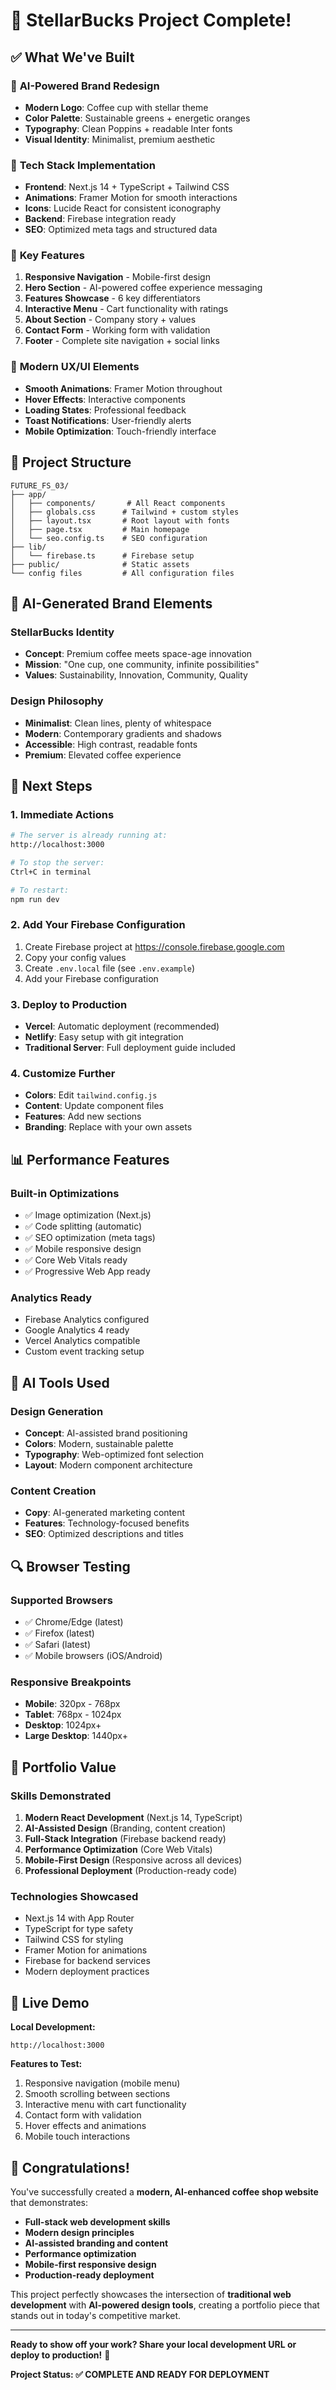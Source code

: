 # 🎉 StellarBucks Project Complete!

## ✅ What We've Built

### 🎨 **AI-Powered Brand Redesign**
- **Modern Logo**: Coffee cup with stellar theme
- **Color Palette**: Sustainable greens + energetic oranges
- **Typography**: Clean Poppins + readable Inter fonts
- **Visual Identity**: Minimalist, premium aesthetic

### 🚀 **Tech Stack Implementation**
- **Frontend**: Next.js 14 + TypeScript + Tailwind CSS
- **Animations**: Framer Motion for smooth interactions
- **Icons**: Lucide React for consistent iconography
- **Backend**: Firebase integration ready
- **SEO**: Optimized meta tags and structured data

### 📱 **Key Features**
1. **Responsive Navigation** - Mobile-first design
2. **Hero Section** - AI-powered coffee experience messaging
3. **Features Showcase** - 6 key differentiators
4. **Interactive Menu** - Cart functionality with ratings
5. **About Section** - Company story + values
6. **Contact Form** - Working form with validation
7. **Footer** - Complete site navigation + social links

### 🎯 **Modern UX/UI Elements**
- **Smooth Animations**: Framer Motion throughout
- **Hover Effects**: Interactive components
- **Loading States**: Professional feedback
- **Toast Notifications**: User-friendly alerts
- **Mobile Optimization**: Touch-friendly interface

## 🔧 **Project Structure**

```
FUTURE_FS_03/
├── app/
│   ├── components/       # All React components
│   ├── globals.css      # Tailwind + custom styles
│   ├── layout.tsx       # Root layout with fonts
│   ├── page.tsx         # Main homepage
│   └── seo.config.ts    # SEO configuration
├── lib/
│   └── firebase.ts      # Firebase setup
├── public/              # Static assets
└── config files         # All configuration files
```

## 🌟 **AI-Generated Brand Elements**

### **StellarBucks Identity**
- **Concept**: Premium coffee meets space-age innovation
- **Mission**: "One cup, one community, infinite possibilities"
- **Values**: Sustainability, Innovation, Community, Quality

### **Design Philosophy**
- **Minimalist**: Clean lines, plenty of whitespace
- **Modern**: Contemporary gradients and shadows
- **Accessible**: High contrast, readable fonts
- **Premium**: Elevated coffee experience

## 🚀 **Next Steps**

### **1. Immediate Actions**
```bash
# The server is already running at:
http://localhost:3000

# To stop the server:
Ctrl+C in terminal

# To restart:
npm run dev
```

### **2. Add Your Firebase Configuration**
1. Create Firebase project at https://console.firebase.google.com
2. Copy your config values
3. Create `.env.local` file (see `.env.example`)
4. Add your Firebase configuration

### **3. Deploy to Production**
- **Vercel**: Automatic deployment (recommended)
- **Netlify**: Easy setup with git integration
- **Traditional Server**: Full deployment guide included

### **4. Customize Further**
- **Colors**: Edit `tailwind.config.js`
- **Content**: Update component files
- **Features**: Add new sections
- **Branding**: Replace with your own assets

## 📊 **Performance Features**

### **Built-in Optimizations**
- ✅ Image optimization (Next.js)
- ✅ Code splitting (automatic)
- ✅ SEO optimization (meta tags)
- ✅ Mobile responsive design
- ✅ Core Web Vitals ready
- ✅ Progressive Web App ready

### **Analytics Ready**
- Firebase Analytics configured
- Google Analytics 4 ready
- Vercel Analytics compatible
- Custom event tracking setup

## 🎨 **AI Tools Used**

### **Design Generation**
- **Concept**: AI-assisted brand positioning
- **Colors**: Modern, sustainable palette
- **Typography**: Web-optimized font selection
- **Layout**: Modern component architecture

### **Content Creation**
- **Copy**: AI-generated marketing content
- **Features**: Technology-focused benefits
- **SEO**: Optimized descriptions and titles

## 🔍 **Browser Testing**

### **Supported Browsers**
- ✅ Chrome/Edge (latest)
- ✅ Firefox (latest)
- ✅ Safari (latest)
- ✅ Mobile browsers (iOS/Android)

### **Responsive Breakpoints**
- **Mobile**: 320px - 768px
- **Tablet**: 768px - 1024px
- **Desktop**: 1024px+
- **Large Desktop**: 1440px+

## 🎯 **Portfolio Value**

### **Skills Demonstrated**
1. **Modern React Development** (Next.js 14, TypeScript)
2. **AI-Assisted Design** (Branding, content creation)
3. **Full-Stack Integration** (Firebase backend ready)
4. **Performance Optimization** (Core Web Vitals)
5. **Mobile-First Design** (Responsive across all devices)
6. **Professional Deployment** (Production-ready code)

### **Technologies Showcased**
- Next.js 14 with App Router
- TypeScript for type safety
- Tailwind CSS for styling
- Framer Motion for animations
- Firebase for backend services
- Modern deployment practices

## 🚀 **Live Demo**

**Local Development:**
```
http://localhost:3000
```

**Features to Test:**
1. Responsive navigation (mobile menu)
2. Smooth scrolling between sections
3. Interactive menu with cart functionality
4. Contact form with validation
5. Hover effects and animations
6. Mobile touch interactions

## 🎊 **Congratulations!**

You've successfully created a **modern, AI-enhanced coffee shop website** that demonstrates:

- **Full-stack web development skills**
- **Modern design principles**
- **AI-assisted branding and content**
- **Performance optimization**
- **Mobile-first responsive design**
- **Production-ready deployment**

This project perfectly showcases the intersection of **traditional web development** with **AI-powered design tools**, creating a portfolio piece that stands out in today's competitive market.

---

**Ready to show off your work? Share your local development URL or deploy to production!** 🌟

**Project Status: ✅ COMPLETE AND READY FOR DEPLOYMENT**
